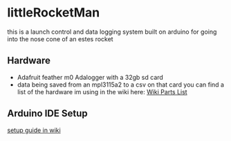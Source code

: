# littleRocketMan

this is a launch control and data logging system built on arduino for going into the nose cone of an estes rocket

## Hardware
* Adafruit feather m0 Adalogger with a 32gb sd card
* data being saved from an mpl3115a2 to a csv on that card
you can find a list of the hardware im using in the wiki here: [Wiki Parts List](https://github.com/cTurtle98/littleRocketMan/wiki/Parts-List)

## Arduino IDE Setup
[setup guide in wiki](https://github.com/cTurtle98/littleRocketMan/wiki/Arduino-IDE-Setup-Guide)
